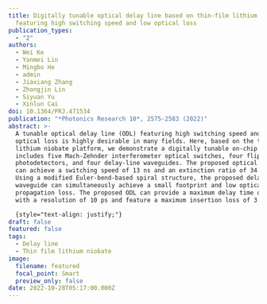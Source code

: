 ```yaml
---
title: Digitally tunable optical delay line based on thin-film lithium niobate
  featuring high switching speed and low optical loss
publication_types:
  - "2"
authors:
  - Wei Ke
  - Yanmei Lin
  - Mingbo He
  - admin
  - Jiaxiang Zhang
  - Zhongjin Lin
  - Siyuan Yu
  - Xinlun Cai
doi: 10.1364/PRJ.471534
publication: "*Photonics Research 10*, 2575-2583 (2022)"
abstract: >-
  A tunable optical delay line (ODL) featuring high switching speed and low
  optical loss is highly desirable in many fields. Here, based on the thin-film
  lithium niobate platform, we demonstrate a digitally tunable on-chip ODL that
  includes five Mach-Zehnder interferometer optical switches, four flip-chip
  photodetectors, and four delay-line waveguides. The proposed optical switches
  can achieve a switching speed of 13 ns and an extinction ratio of 34.9 dB.
  Using a modified Euler-bend-based spiral structure, the proposed delay-line
  waveguide can simultaneously achieve a small footprint and low optical
  propagation loss. The proposed ODL can provide a maximum delay time of 150 ps
  with a resolution of 10 ps and feature a maximum insertion loss of 3.4 dB.

  {style="text-align: justify;"}
draft: false
featured: false
tags:
  - Delay line
  - Thin film lithium niobate
image:
  filename: featured
  focal_point: Smart
  preview_only: false
date: 2022-10-28T05:17:00.000Z
---
```

